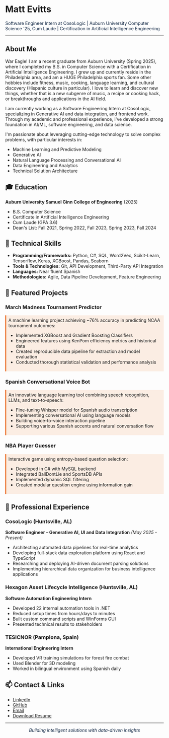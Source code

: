 <style>
  .auburn-header { color: #0C2340; }
  .auburn-link { color: #E86100; }
  .section-divider { border-color: #E86100; }
  .highlight { background-color: rgba(232, 97, 0, 0.1); padding: 0.5em; border-left: 3px solid #E86100; }
</style>

# Matt Evitts
<div class="auburn-header">Software Engineer Intern at CosoLogic | Auburn University Computer Science '25, Cum Laude | Certification in Artificial Intelligence Engineering</div>

---

## About Me
War Eagle! I am a recent graduate from Auburn University (Spring 2025), where I completed my B.S. in Computer Science with a Certification in Artificial Intelligence Engineering. I grew up and currently reside in the Philadelphia area, and am a HUGE Philadelphia sports fan. Some other hobbies include fitness, music, cooking, language learning, and cultural discovery (Hispanic culture in particular). I love to learn and discover new things, whether that is a new subgenre of music, a recipe or cooking hack, or breakthroughs and applications in the AI field.

I am currently working as a Software Engineering Intern at CosoLogic, specializing in Generative AI and data integration, and frontend work. Through my academic and professional experience, I've developed a strong foundation in AI/ML, software engineering, and data science. 

I'm passionate about leveraging cutting-edge technology to solve complex problems, with particular interests in:
- Machine Learning and Predictive Modeling
- Generative AI
- Natural Language Processing and Conversational AI
- Data Engineering and Analytics
- Technical Solution Architecture

## 🎓 Education
**Auburn University Samuel Ginn College of Engineering** (2025)
- B.S. Computer Science
- Certificate in Artificial Intelligence Engineering
- Cum Laude (GPA 3.6)
- Dean's List: Fall 2021, Spring 2022, Fall 2023, Spring 2023, Fall 2024

## 🔬 Technical Skills
- **Programming/Frameworks:** Python, C#, SQL, Word2Vec, Scikit-Learn, Tensorflow, Keras, XGBoost, Pandas, Seaborn
- **Tools & Technologies:** Git, API Development, Third-Party API Integration
- **Languages:** Near fluent Spanish
- **Methodologies:** Agile, Data Pipeline Development, Feature Engineering

## 🚀 Featured Projects

### March Madness Tournament Predictor
<div class="highlight">
A machine learning project achieving ~76% accuracy in predicting NCAA tournament outcomes:

- Implemented XGBoost and Gradient Boosting Classifiers
- Engineered features using KenPom efficiency metrics and historical data
- Created reproducible data pipeline for extraction and model evaluation
- Conducted thorough statistical validation and performance analysis
</div>

### Spanish Conversational Voice Bot
<div class="highlight">
An innovative language learning tool combining speech recognition, LLMs, and text-to-speech:

- Fine-tuning Whisper model for Spanish audio transcription
- Implementing conversational AI using language models
- Building voice-to-voice interaction pipeline
- Supporting various Spanish accents and natural conversation flow
</div>

### NBA Player Guesser
<div class="highlight">
Interactive game using entropy-based question selection:

- Developed in C# with MySQL backend
- Integrated BallDontLie and SportsDB APIs
- Implemented dynamic SQL filtering
- Created modular question engine using information gain
</div>

## 💼 Professional Experience

### CosoLogic (Huntsville, AL)
**Software Engineer – Generative AI, UI and Data Integration** *(May 2025 - Present)*
- Architecting automated data pipelines for real-time analytics
- Developing full-stack data exploration platform using React and TypeScript
- Researching and deploying AI-driven document parsing solutions
- Implementing hierarchical data organization for business intelligence applications

### Hexagon Asset Lifecycle Intelligence (Huntsville, AL)
**Software Automation Engineering Intern**
- Developed 22 internal automation tools in .NET
- Reduced setup times from hours/days to minutes
- Built custom command scripts and WinForms GUI
- Presented technical results to stakeholders

### TESICNOR (Pamplona, Spain)
**International Engineering Intern**
- Developed VR training simulations for forest fire combat
- Used Blender for 3D modeling
- Worked in bilingual environment using Spanish daily

## 📫 Contact & Links
- [LinkedIn](https://www.linkedin.com/in/matthew-evitts/)
- [GitHub](https://github.com/mevitts)
- [Email](mailto:martevitts@gmail.com)
- [Download Resume](./context/resume_matt_evitts_60325.docx)

---

<div style="text-align: center; color: #0C2340;">
<em>Building intelligent solutions with data-driven insights</em>
</div>
